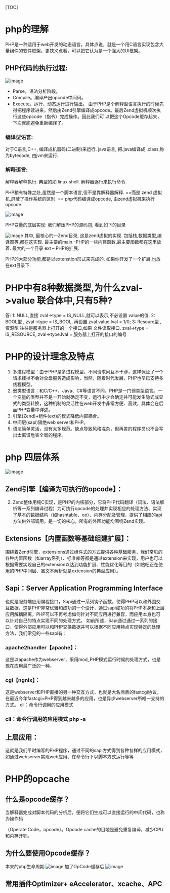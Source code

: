 [TOC]
# php的理解
PHP是一种适用于web开发的动态语言。具体点说，就是一个用C语言实现包含大量组件的软件框架。更狭义点看，可以把它认为是一个强大的UI框架。
## PHP代码的执行过程: 
![image](https://images2018.cnblogs.com/blog/592892/201804/592892-20180414110927385-1112518846.png)
- Parse。语法分析阶段。
- Compile。编译产出opcode中间码。
- Execute。运行，动态运行进行输出。
    由于PHP是个解释型语言执行的时候先得把程序读进来，然后由Zend引擎编译成opcode。最后Zend虚拟机顺次执行这些opcode（指令）完成操作。因此我们可 以把这个Opcode缓存起来，下次就能避免重新编译了。
### 编译型语言: 
对于C语言,C++, 编译成机器码(二进制)来运行. 
java语言, 把.java编译成 .class,称为bytecode, 由jvm来运行. 
### 解释语言: 
解释器解释执行. 典型的如 linux shell. 
解释器逐行来执行命令.

PHP稍有特殊之处,虽然是一个脚本语言,但不是靠解释器解释. 
==而是 zend 虚拟机,屏蔽了操作系统的区别. ==
php代码编译成opcode, 由zend虚拟机来执行opcode.

![image](https://img-blog.csdn.net/20161203142152200)

PHP变量的底层实现: 
我们解压PHP的源码包, 看到如下的目录 

 ![image](https://img-blog.csdn.net/20161203142245233)
其中, 
最核心的—Zend目录, 这是zend虚拟的实现. 包括栈,数据类型,编译器等,都在这实现. 
最主要的main –PHP的一些内建函数,最主要函数都在这里放着. 
最大的一个目录 ext – PHP的扩展.

PHP的大部分功能,都是以extenstion形式来完成的. 
如果你开发了一个扩展,也放在ext目录下.

# PHP中有8种数据类型,为什么zval->value 联合体中,只有5种? 
答: 
1: NULL,直接 zval->type = IS_NULL,就可以表示,不必设置 value的值. 
2: BOOL型 , zval->type = IS_BOOL, 再设置 zval.value.lval = 1/0; 
3: Resourc型 ,资源型 往往是服务器上打开的一个接口,如果 文件读取接口. 
zval->type = IS_RESOURCE, zval->tyoe.lval = 服务器上打开的接口的编号


# PHP的设计理念及特点
1. 多进程模型：由于PHP是多进程模型，不同请求间互不干涉，这样保证了一个请求挂掉不会对全盘服务造成影响，当然，随着时代发展，PHP也早已支持多线程模型。
1. 弱类型语言：和C/C++、Java、C#等语言不同，PHP是一门弱类型语言。一个变量的类型并不是一开始就确定不变，运行中才会确定并可能发生隐式或显式的类型转换，这种机制的灵活性在web开发中非常方便、高效，具体会在后面PHP变量中详述。
1. 引擎(Zend)+组件(ext)的模式降低内部耦合。
1. 中间层(sapi)隔绝web server和PHP。
1. 语法简单灵活，没有太多规范。缺点导致风格混杂，但再差的程序员也不会写出太离谱危害全局的程序。
# php 四层体系
![image](http://ww2.sinaimg.cn/large/7cc829d3gw1exyap8boh7j20ee0ep0tj.jpg)
## Zend引擎【编译为可执行的opcode】：
2. Zend整体用纯C实现，是PHP的内核部分，它将PHP代码翻译（词法、语法解析等一系列编译过程）为可执行opcode的处理并实现相应的处理方法、实现了基本的数据结构（如hashtable、oo）、内存分配及管理、提供了相应的api方法供外部调用，是一切的核心，所有的外围功能均围绕Zend实现。
## Extensions【内置函数等基础组建扩展】：
围绕着Zend引擎，extensions通过组件式的方式提供各种基础服务，我们常见的各种内置函数（如array系列）、标准库等都是通过extension来实现，用户也可以根据需要实现自己的extension以达到功能扩展、性能优化等目的（如贴吧正在使用的PHP中间层、富文本解析就是extension的典型应用）。
##  Sapi：Server Application Programming Interface
  也就是服务端应用编程接口，Sapi通过一系列钩子函数，使得PHP可以和外围交互数据，这是PHP非常优雅和成功的一个设计，通过sapi成功的将PHP本身和上层应用解耦隔离，PHP可以不再考虑如何针对不同应用进行兼容，而应用本身也可以针对自己的特点实现不同的处理方式。
如前所述，Sapi通过通过一系列的接口，使得外部应用可以和PHP交换数据并可以根据不同应用特点实现特定的处理方法，我们常见的一些sapi有：

### apache2handler【apache】：
这是以apache作为webserver，采用mod_PHP模式运行时候的处理方式，也是现在应用最广泛的一种。
### cgi【ngnix】：
这是webserver和PHP直接的另一种交互方式，也就是大名鼎鼎的fastcgi协议，在最近今年fastcgi+PHP得到越来越多的应用，也是异步webserver所唯一支持的方式。
cli：命令行调用的应用模式
### cli：命令行调用的应用模式 php -a
## 上层应用：
这就是我们平时编写的PHP程序，通过不同的sapi方式得到各种各样的应用模式，如通过webserver实现web应用、在命令行下以脚本方式运行等等

# PHP的opcache
## 什么是opcode缓存？

当解释器完成对脚本代码的分析后，便将它们生成可以直接运行的中间代码，也称为操作码

（Operate Code，opcode）。Opcode cache的目地是避免重复编译，减少CPU和内存开销。

## 为什么要使用Opcode缓存？
本来的php生命周期
![image](https://img-blog.csdn.net/20140120175042625)
加了OpCode缓存后
![image](https://img-blog.csdn.net/20140120175158765)

## 常用插件Optimizer+ eAccelerator、xcache、APC 